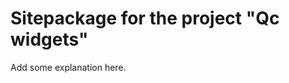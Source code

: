Sitepackage for the project "Qc widgets"
==============================================================

Add some explanation here.
